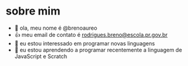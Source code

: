 # sobre mim
- :wave: ola, meu nome é @brenoaureo
- :+1: meu email de contato é rodrigues.breno@escola.pr.gov.br
- :eyes: eu estou interessado em programar novas linguagens
- :seedling: eu estou aprendendo a programar recentemente a linguagem de JavaScript e Scratch
